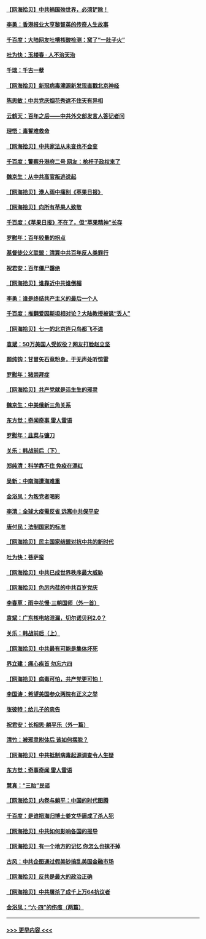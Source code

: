 #### [【网海拾贝】中共祸国殃世界，必须铲除！](../pages/nsc993/n13056011.md?t=06300052) 
#### [李勇：香港报业大亨黎智英的传奇人生故事](../pages/nsc993/n13055258.md?t=06300052) 
#### [千百度：大陆网友吐槽核酸检测：窝了“一肚子火”](../pages/nsc993/n13055194.md?t=06300052) 
#### [吐为快：玉楼春 · 人不治天治](../pages/nsc993/n13054028.md?t=06300052) 
#### [千瑞：千古一孽](../pages/nsc993/n13054016.md?t=06300052) 
#### [【网海拾贝】新冠病毒溯源新发现直戳北京神经](../pages/nsc993/n13052425.md?t=06300052) 
#### [陈思敏：中共党庆烟花秀遮不住天有异相](../pages/nsc993/n13052020.md?t=06300052) 
#### [云鹤天：百年之后——中共外交部发言人答记者问](../pages/nsc993/n13051604.md?t=06300052) 
#### [理悟：毒誓难救命](../pages/nsc993/n13051601.md?t=06300052) 
#### [【网海拾贝】中共家法从未变也不会变](../pages/nsc993/n13050366.md?t=06300052) 
#### [千百度：警察升港府二号 网友：枪杆子政权来了](../pages/nsc993/n13050261.md?t=06300052) 
#### [魏京生：从中共高官叛逃说起](../pages/nsc993/n13048997.md?t=06300052) 
#### [【网海拾贝】港人雨中痛别《苹果日报》](../pages/nsc993/n13048941.md?t=06300052) 
#### [【网海拾贝】向所有苹果人致敬](../pages/nsc993/n13046795.md?t=06300052) 
#### [千百度：《苹果日报》不在了，但“苹果精神”长存](../pages/nsc993/n13046703.md?t=06300052) 
#### [罗慰年：百年较量的拐点](../pages/nsc993/n13046542.md?t=06300052) 
#### [基督徒公义联盟：清算中共百年反人类罪行](../pages/nsc993/n13046499.md?t=06300052) 
#### [祝君安：百年僵尸罄绝](../pages/nsc993/n13045595.md?t=06300052) 
#### [【网海拾贝】谁靠近中共谁倒楣](../pages/nsc993/n13044667.md?t=06300052) 
#### [李勇：谁是终结共产主义的最后一个人](../pages/nsc993/n13044397.md?t=06300052) 
#### [千百度：推翻爱因斯坦相对论？大陆教授被讽“丢人”](../pages/nsc993/n13043908.md?t=06300052) 
#### [【网海拾贝】七一的北京连只鸟都飞不进](../pages/nsc993/n13041377.md?t=06300052) 
#### [袁斌：50万美国人受奴役？网友打脸赵立坚](../pages/nsc993/n13041330.md?t=06300052) 
#### [颜纯钩：甘冒矢石竟粉身，于无声处听惊雷](../pages/nsc993/n13041140.md?t=06300052) 
#### [罗慰年：猪崇拜症](../pages/nsc993/n13041071.md?t=06300052) 
#### [【网海拾贝】共产党就是活生生的邪灵](../pages/nsc993/n13036627.md?t=06300052) 
#### [魏京生：中美俄新三角关系](../pages/nsc993/n13035986.md?t=06300052) 
#### [东方觉：奇闻奇事 雷人雷语](../pages/nsc993/n13035878.md?t=06300052) 
#### [罗慰年：韭菜与镰刀](../pages/nsc993/n13034374.md?t=06300052) 
#### [关乐：韩战前后（下）](../pages/nsc993/n13034113.md?t=06300052) 
#### [郑纯清：科学靠不住 免疫在漂红](../pages/nsc993/n13034093.md?t=06300052) 
#### [吴新：中南海遭海难重](../pages/nsc993/n13034084.md?t=06300052) 
#### [金浴凤：为叛党者喝彩](../pages/nsc993/n13034058.md?t=06300052) 
#### [李清：全球大疫需反省 远离中共保平安](../pages/nsc993/n13033784.md?t=06300052) 
#### [唐付民：法制国家的标准](../pages/nsc993/n13032944.md?t=06300052) 
#### [【网海拾贝】民主国家结盟对抗中共的新时代](../pages/nsc993/n13031717.md?t=06300052) 
#### [吐为快：菩萨蛮](../pages/nsc993/n13030033.md?t=06300052) 
#### [【网海拾贝】中共已成世界秩序最大威胁](../pages/nsc993/n13028138.md?t=06300052) 
#### [【网海拾贝】色厉内荏的中共百岁党庆](../pages/nsc993/n13025582.md?t=06300052) 
#### [李春草：雨中花慢‧三朝国师（外一首）](../pages/nsc993/n13025567.md?t=06300052) 
#### [袁斌：广东核电站泄漏，切尔诺贝利2.0？](../pages/nsc993/n13025475.md?t=06300052) 
#### [关乐：韩战前后（上）](../pages/nsc993/n13025387.md?t=06300052) 
#### [【网海拾贝】中共最有可能是集体坏死](../pages/nsc993/n13023101.md?t=06300052) 
#### [界立建：痛心疾首 勿忘六四](../pages/nsc993/n13022339.md?t=06300052) 
#### [【网海拾贝】病毒可怕，共产党更可怕！](../pages/nsc993/n13020728.md?t=06300052) 
#### [李国涛：希望美国参众两院有正义之举](../pages/nsc993/n13020674.md?t=06300052) 
#### [张彼特：给儿子的忠告](../pages/nsc993/n13018934.md?t=06300052) 
#### [祝君安：长相思‧躺平乐（外一篇）](../pages/nsc993/n13018923.md?t=06300052) 
#### [清竹：被邪灵附体后 该如何摆脱？](../pages/nsc993/n13018877.md?t=06300052) 
#### [【网海拾贝】中共抵制病毒起源调查令人生疑](../pages/nsc993/n13017785.md?t=06300052) 
#### [东方觉：奇事奇闻 雷人雷语](../pages/nsc993/n13017577.md?t=06300052) 
#### [慧真：“三胎”民谣](../pages/nsc993/n13017394.md?t=06300052) 
#### [【网海拾贝】内卷与躺平：中国的时代图腾](../pages/nsc993/n13016128.md?t=06300052) 
#### [千百度：是谁把海归博士姜文华逼成了杀人犯](../pages/nsc993/n13015218.md?t=06300052) 
#### [【网海拾贝】中共如何影响各国的报导](../pages/nsc993/n13012599.md?t=06300052) 
#### [【网海拾贝】有一个地方的记忆 你怎么也抹不掉](../pages/nsc993/n13009802.md?t=06300052) 
#### [古风：中共企图通过假美钞搞乱美国金融市场](../pages/nsc993/n13009626.md?t=06300052) 
#### [【网海拾贝】反共是最大的政治正确](../pages/nsc993/n13007051.md?t=06300052) 
#### [【网海拾贝】中共屠杀了成千上万64抗议者](../pages/nsc993/n13002713.md?t=06300052) 
#### [金浴凤：“六·四”的伤痕（两篇）](../pages/nsc993/n13001719.md?t=06300052) 

----
#### [ >>> 更早内容 <<< ](../indexes/nsc993-earlier.md)
